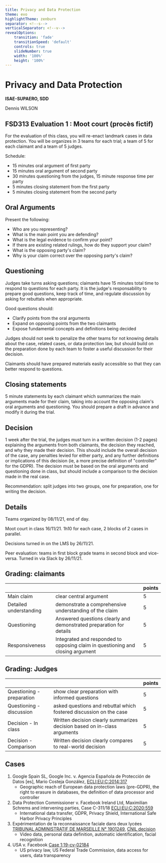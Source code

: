 ```yaml
---
title: Privacy and Data Protection
theme: evo
highlightTheme: zenburn
separator: <!--s-->
verticalSeparator: <!--v-->
revealOptions:
    transition: 'fade'
    transitionSpeed: 'default'
    controls: true
    slideNumber: true
    width: '100%'
    height: '100%'
---
```


# Privacy and Data Protection

**ISAE-SUPAERO, SDD**

Dennis WILSON

<!--s-->

## FSD313 Evaluation 1 : Moot court (procès fictif)

For the evaluation of this class, you will re-enact landmark cases in data
protection. You will be organizes in 3 teams for each trial; a team of 5 for
each claimant and a team of 5 judges.

Schedule:
+ 15 minutes oral argument of first party
+ 15 minutes oral argument of second party
+ 30 minutes questioning from the judges, 15 minute response time per party
+ 5 minutes closing statement from the first party
+ 5 minutes closing statement from the second party

<!--s-->

## Oral Arguments

Present the following:
+ Who are you representing?
+ What is the main point you are defending?
+ What is the legal evidence to confirm your point?
+ If there are existing related rulings, how do they support your claim?
+ What is the opposing party's claim?
+ Why is your claim correct over the opposing party's claim?

<!--s-->

## Questioning

Judges take turns asking questions; claimants have 15 minutes total time to
respond to questions for each party. It is the judge's responsability to prepare
good questions, keep track of time, and regulate discussion by asking for
rebuttals when appropriate.

Good questions should:
+ Clarify points from the oral arguments
+ Expand on opposing points from the two claimants
+ Expose fundamental concepts and definitions being decided

Judges should not seek to penalize the other teams for not knowing details about
the case, related cases, or data protection law, but should build on the
preparation done by each team to foster a useful discussion for their decision.

Claimants should have prepared materials easily accessible so that they can
better respond to questions.

<!--s-->

## Closing statements

5 minute statements by each claimant which summarizes the main arguments made
for their claim, taking into account the opposing claim's oral arguments and
questioning. You should prepare a draft in advance and modify it during the
trial.

<!--s-->

## Decision

<div class="textbox">

1 week after the trial, the judges must turn in a written decision (1-2 pages)
explaining the arguments from both claimants, the decision they reached, and why
they made their decision. This should include the overall decision of the case,
any penalties levied for either party, and any further definitions or
implications of this decision (ie, a more precise definition of "controller" for
the GDPR). The decision must be based on the oral arguments and questioning done
in class, but should include a comparison to the decision made in the real case.

Recommendation: split judges into two groups, one for preparation, one for
writing the decision.

</div>

<!--s-->

## Details

Teams organized by 08/11/21, end of day.

Moot court in class 16/11/21. 1h10 for each case, 2 blocks of 2 cases in parallel.

Decisions turned in on the LMS by 26/11/21.

Peer evaluation: teams in first block grade teams in second block and vice-versa. Turned in via Slack by 26/11/21.

<!--s-->

## Grading: claimants

|    |    | points |
| -- | -- | -- |
| Main claim | clear central argument | 5 |
| Detailed understanding | demonstrate a comprehensive understanding of the claim | 5 |
| Questioning | Answered questions clearly and demonstrated preparation for details | 5 |
| Responsiveness | Integrated and responded to opposing claim in questioning and closing argument | 5 |

<!--s-->

## Grading: Judges

|    |    | points |
| -- | -- | -- |
| Questioning - preparation | show clear preparation with informed questions | 5 |
| Questioning - discussion | asked questions and rebuttal which fostered discussion on the case | 5 |
| Decision - In class | Written decision clearly summarizes decision based on in-class arguments | 5 |
| Decision - Comparison | Written decision clearly compares to real-world decision | 5 |

<!--s-->

## Cases

1. Google Spain SL, Google Inc. v. Agencia Española de Protección de Datos [es], Mario Costeja González, [ECLI:EU:C:2014:317](https://e-justice.europa.eu/ecli/ECLI:EU:C:2014:317)
   + Geographic reach of European data protection laws (pre-GDPR), the right to erasure in databases, the definition of data processor and controller
2. Data Protection Commissioner v. Facebook Ireland Ltd, Maximilian Schrems and intervening parties, Case C-311/18 [ECLI:EU:C:2020:559](https://eur-lex.europa.eu/legal-content/EN/TXT/?uri=CELEX:62018CJ0311)
   + International data transfer, GDPR, Privacy Shield, International Safe Harbor Privacy Principles
3. Expérimentation de la reconnaissance faciale dans deux lycées [TRIBUNAL ADMINISTRATIF 
DE MARSEILLE N° 1901249]( http://marseille.tribunal-administratif.fr/content/download/178764/1756210/version/1/file/1901249.pdf), [CNIL decision](https://www.cnil.fr/fr/experimentation-de-la-reconnaissance-faciale-dans-deux-lycees-la-cnil-precise-sa-position)
   + Video data, personal data definition, automatic identification, facial recognition
4. USA v. Facebook [Case 1:19-cv-02184](https://www.ftc.gov/enforcement/cases-proceedings/092-3184/facebook-inc)
   + US privacy law, US Federal Trade Commission, data access for users, data transparency
